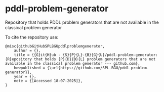 # pddl-problem-generator
Repository that holds PDDL problem generators that are not available in the classical problem generator 

To cite the repository use:

```
@misc{githubGitHubSPLBGUpddlproblemgenerator,
	author = {},
	title = {{G}it{H}ub - {S}{P}{L}-{B}{G}{U}/pddl-problem-generator: {R}epository that holds {P}{D}{D}{L} problem generators that are not available in the classical problem generator --- github.com},
	howpublished = {\url{https://github.com/SPL-BGU/pddl-problem-generator}},
	year = {},
	note = {[Accessed 18-07-2025]},
}
```
